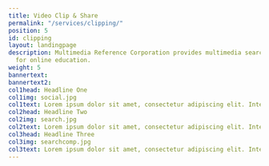```yaml
---
title: Video Clip & Share
permalink: "/services/clipping/"
position: 5
id: clipping
layout: landingpage
description: Multimedia Reference Corporation provides multimedia search functionality
  for online education.
weight: 5
bannertext:
bannertext2:
col1head: Headline One
col1img: social.jpg
col1text: Lorem ipsum dolor sit amet, consectetur adipiscing elit. Integer fringilla tellus libero, non tincidunt augue fringilla eget. Vestibulum quis velit a sem porttitor vestibulum. Vivamus aliquam elit ut sollicitudin sollicitudin.
col2head: Headline Two
col2img: search.jpg
col2text: Lorem ipsum dolor sit amet, consectetur adipiscing elit. Integer fringilla tellus libero, non tincidunt augue fringilla eget. Vestibulum quis velit a sem porttitor vestibulum. Vivamus aliquam elit ut sollicitudin sollicitudin.
col3head: Headline Three
col3img: searchcomp.jpg
col3text: Lorem ipsum dolor sit amet, consectetur adipiscing elit. Integer fringilla tellus libero, non tincidunt augue fringilla eget. Vestibulum quis velit a sem porttitor vestibulum. Vivamus aliquam elit ut sollicitudin sollicitudin.
---
```

